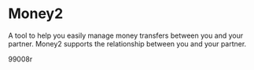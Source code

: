 # Money2
A tool to help you easily manage money transfers between you and your partner.
Money2 supports the relationship between you and your partner.

99008r
